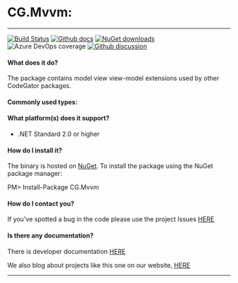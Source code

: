 # CG.Mvvm: 

---
[![Build Status](https://dev.azure.com/codegator/CG.Mvvm/_apis/build/status/CodeGator.CG.Mvvm?branchName=main)](https://dev.azure.com/codegator/CG.Mvvm/_build/latest?definitionId=31&branchName=main)
[![Github docs](https://img.shields.io/static/v1?label=Documentation&message=online&color=blue)](https://codegator.github.io/CG.Mvvm/index.html)
[![NuGet downloads](https://img.shields.io/nuget/dt/CG.Mvvm.svg?style=flat)](https://nuget.org/packages/CG.Mvvm)
![Azure DevOps coverage](https://img.shields.io/azure-devops/coverage/codegator/CG.Mvvm/31)
[![Github discussion](https://img.shields.io/badge/Discussion-online-blue)](https://github.com/CodeGator/CG.Mvvm/discussions)

#### What does it do?
The package contains model view view-model extensions used by other CodeGator packages.

#### Commonly used types:

#### What platform(s) does it support?
* .NET Standard 2.0 or higher

#### How do I install it?
The binary is hosted on [NuGet](https://www.nuget.org/packages/CG.Mvvm). To install the package using the NuGet package manager:

PM> Install-Package CG.Mvvm

#### How do I contact you?
If you've spotted a bug in the code please use the project Issues [HERE](https://github.com/CodeGator/CG.Mvvm/issues)

#### Is there any documentation?
There is developer documentation [HERE](https://codegator.github.io/CG.Mvvm/)

We also blog about projects like this one on our website, [HERE](http://www.codegator.com)

---


